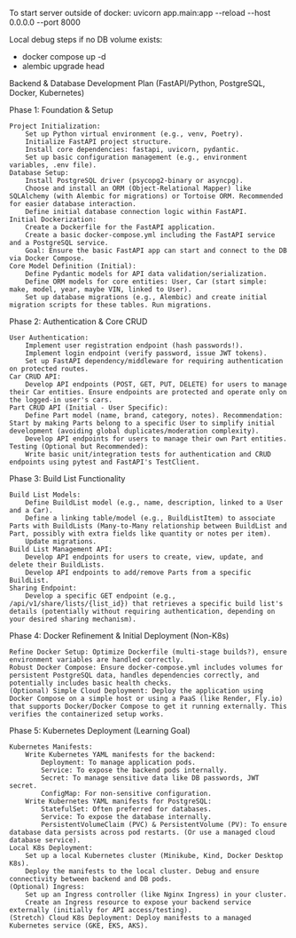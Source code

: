 To start server outside of docker: 
uvicorn app.main:app --reload --host 0.0.0.0 --port 8000

Local debug steps if no DB volume exists:
- docker compose up -d
- alembic upgrade head


Backend & Database Development Plan (FastAPI/Python, PostgreSQL, Docker, Kubernetes)

Phase 1: Foundation & Setup

    Project Initialization:
        Set up Python virtual environment (e.g., venv, Poetry).
        Initialize FastAPI project structure.
        Install core dependencies: fastapi, uvicorn, pydantic.
        Set up basic configuration management (e.g., environment variables, .env file).
    Database Setup:
        Install PostgreSQL driver (psycopg2-binary or asyncpg).
        Choose and install an ORM (Object-Relational Mapper) like SQLAlchemy (with Alembic for migrations) or Tortoise ORM. Recommended for easier database interaction.
        Define initial database connection logic within FastAPI.
    Initial Dockerization:
        Create a Dockerfile for the FastAPI application.
        Create a basic docker-compose.yml including the FastAPI service and a PostgreSQL service.
        Goal: Ensure the basic FastAPI app can start and connect to the DB via Docker Compose.
    Core Model Definition (Initial):
        Define Pydantic models for API data validation/serialization.
        Define ORM models for core entities: User, Car (start simple: make, model, year, maybe VIN, linked to User).
        Set up database migrations (e.g., Alembic) and create initial migration scripts for these tables. Run migrations.

Phase 2: Authentication & Core CRUD

    User Authentication:
        Implement user registration endpoint (hash passwords!).
        Implement login endpoint (verify password, issue JWT tokens).
        Set up FastAPI dependency/middleware for requiring authentication on protected routes.
    Car CRUD API:
        Develop API endpoints (POST, GET, PUT, DELETE) for users to manage their Car entities. Ensure endpoints are protected and operate only on the logged-in user's cars.
    Part CRUD API (Initial - User Specific):
        Define Part model (name, brand, category, notes). Recommendation: Start by making Parts belong to a specific User to simplify initial development (avoiding global duplicates/moderation complexity).
        Develop API endpoints for users to manage their own Part entities.
    Testing (Optional but Recommended):
        Write basic unit/integration tests for authentication and CRUD endpoints using pytest and FastAPI's TestClient.

Phase 3: Build List Functionality

    Build List Models:
        Define BuildList model (e.g., name, description, linked to a User and a Car).
        Define a linking table/model (e.g., BuildListItem) to associate Parts with BuildLists (Many-to-Many relationship between BuildList and Part, possibly with extra fields like quantity or notes per item).
        Update migrations.
    Build List Management API:
        Develop API endpoints for users to create, view, update, and delete their BuildLists.
        Develop API endpoints to add/remove Parts from a specific BuildList.
    Sharing Endpoint:
        Develop a specific GET endpoint (e.g., /api/v1/share/lists/{list_id}) that retrieves a specific build list's details (potentially without requiring authentication, depending on your desired sharing mechanism).

Phase 4: Docker Refinement & Initial Deployment (Non-K8s)

    Refine Docker Setup: Optimize Dockerfile (multi-stage builds?), ensure environment variables are handled correctly.
    Robust Docker Compose: Ensure docker-compose.yml includes volumes for persistent PostgreSQL data, handles dependencies correctly, and potentially includes basic health checks.
    (Optional) Simple Cloud Deployment: Deploy the application using Docker Compose on a simple host or using a PaaS (like Render, Fly.io) that supports Docker/Docker Compose to get it running externally. This verifies the containerized setup works.

Phase 5: Kubernetes Deployment (Learning Goal)

    Kubernetes Manifests:
        Write Kubernetes YAML manifests for the backend:
            Deployment: To manage application pods.
            Service: To expose the backend pods internally.
            Secret: To manage sensitive data like DB passwords, JWT secret.
            ConfigMap: For non-sensitive configuration.
        Write Kubernetes YAML manifests for PostgreSQL:
            StatefulSet: Often preferred for databases.
            Service: To expose the database internally.
            PersistentVolumeClaim (PVC) & PersistentVolume (PV): To ensure database data persists across pod restarts. (Or use a managed cloud database service).
    Local K8s Deployment:
        Set up a local Kubernetes cluster (Minikube, Kind, Docker Desktop K8s).
        Deploy the manifests to the local cluster. Debug and ensure connectivity between backend and DB pods.
    (Optional) Ingress:
        Set up an Ingress controller (like Nginx Ingress) in your cluster.
        Create an Ingress resource to expose your backend service externally (initially for API access/testing).
    (Stretch) Cloud K8s Deployment: Deploy manifests to a managed Kubernetes service (GKE, EKS, AKS).
